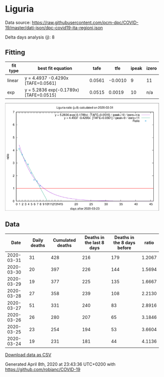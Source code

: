 # Liguria

Data source: https://raw.githubusercontent.com/pcm-dpc/COVID-19/master/dati-json/dpc-covid19-ita-regioni.json

Delta days analysis (j): 8

## Fitting 
|fit type|best fit equation|tafe|tfe|ipeak|izero|
|-------|-----|--------|------|---|---|
|linear|y = 4.4937 -0.4290x  [TAFE=0.0561]|0.0561|-0.0010|9|11|
|exp|y = 5.2836 exp(-0.1789x)  [TAFE=0.0515]|0.0515|0.0019|10|n/a|

![Plot](COVID-19_liguria_j8_2020-03-31.png)

## Data
|Date|Daily deaths|Cumulated deaths|Deaths in the last 8 days|Deaths in the 8 days before|ratio|
|----|----------|-----------|-------|--------------------|-----|
|2020-03-31|31|428|216|179|1.2067|
|2020-03-30|20|397|226|144|1.5694|
|2020-03-29|19|377|225|135|1.6667|
|2020-03-28|27|358|239|108|2.2130|
|2020-03-27|51|331|240|83|2.8916|
|2020-03-26|26|280|207|65|3.1846|
|2020-03-25|23|254|194|53|3.6604|
|2020-03-24|19|231|181|44|4.1136|

[Download data as CSV](COVID-19_liguria_j8_2020-03-31.csv)

Generated April 8th, 2020 at 23:43:36 UTC+0200 with https://github.com/robianc/COVID-19
